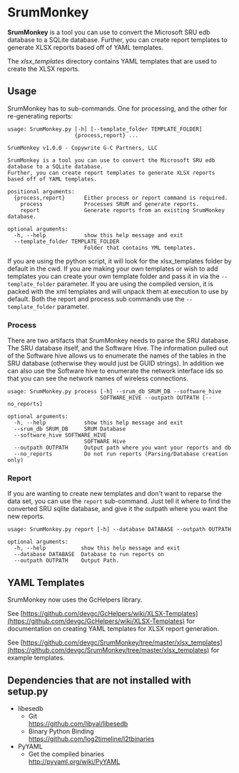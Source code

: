 # SrumMonkey
**SrumMonkey** is a tool you can use to convert the Microsoft SRU edb database to a SQLite database. Further, you can create report templates to generate XLSX reports based off of YAML templates.

The *xlsx_templates* directory contains YAML templates that are used to create the XLSX reports.

## Usage
SrumMonkey has to sub-commands. One for processing, and the other for re-generating reports:
```
usage: SrumMonkey.py [-h] [--template_folder TEMPLATE_FOLDER]
                     {process,report} ...

SrumMonkey v1.0.0 - Copywrite G-C Partners, LLC

SrumMonkey is a tool you can use to convert the Microsoft SRU edb database to a SQLite database.
Further, you can create report templates to generate XLSX reports based off of YAML templates.

positional arguments:
  {process,report}      Either process or report command is required.
    process             Processes SRUM and generate reports.
    report              Generate reports from an existing SrumMonkey database.

optional arguments:
  -h, --help            show this help message and exit
  --template_folder TEMPLATE_FOLDER
                        Folder that contains YML templates.
```

If you are using the python script, it will look for the xlsx_templates folder by default in the cwd. If you are making your own templates or wish to add templates you can create your own template folder and pass it in via the `--template_folder` parameter. If you are using the compiled version, it is packed with the xml templates and will unpack them at execution to use by default. Both the report and process sub commands use the `--template_folder` parameter.

### Process
There are two artifacts that SrumMonkey needs to parse the SRU database. The SRU database itself, and the Software Hive. The information pulled out of the Software hive allows us to enumerate the names of the tables in the SRU database (otherwise they would just be GUID strings). In addition we can also use the Software hive to enumerate the network interface ids so that you can see the network names of wireless connections.

```
usage: SrumMonkey.py process [-h] --srum_db SRUM_DB --software_hive
                             SOFTWARE_HIVE --outpath OUTPATH [--no_reports]

optional arguments:
  -h, --help            show this help message and exit
  --srum_db SRUM_DB     SRUM Database
  --software_hive SOFTWARE_HIVE
                        SOFTWARE Hive
  --outpath OUTPATH     Output path where you want your reports and db
  --no_reports          Do not run reports (Parsing/Database creation only)
```

### Report
If you are wanting to create new templates and don't want to reparse the data set, you can use the `report` sub-command. Just tell it where to find the converted SRU sqlite database, and give it the outpath where you want the new reports.

```
usage: SrumMonkey.py report [-h] --database DATABASE --outpath OUTPATH

optional arguments:
  -h, --help           show this help message and exit
  --database DATABASE  Database to run reports on
  --outpath OUTPATH    Output Path.
```

## YAML Templates
SrumMonkey now uses the GcHelpers library.

See [https://github.com/devgc/GcHelpers/wiki/XLSX-Templates](https://github.com/devgc/GcHelpers/wiki/XLSX-Templates) for documentation on creating YAML templates for XLSX report generation.

See [https://github.com/devgc/SrumMonkey/tree/master/xlsx_templates](https://github.com/devgc/SrumMonkey/tree/master/xlsx_templates) for example templates.

## Dependencies that are not installed with setup.py
- libesedb
  - Git</br> 
  https://github.com/libyal/libesedb
  - Binary Python Binding</br> 
  https://github.com/log2timeline/l2tbinaries
- PyYAML
  - Get the compiled binaries</br>
  http://pyyaml.org/wiki/PyYAML
